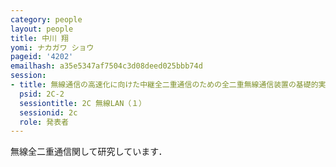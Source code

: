 ```yaml
---
category: people
layout: people
title: 中川 翔
yomi: ナカガワ ショウ
pageid: '4202'
emailhash: a35e5347af7504c3d08deed025bbb74d
session:
- title: 無線通信の高速化に向けた中継全二重通信のための全二重無線通信装置の基礎的実装
  psid: 2C-2
  sessiontitle: 2C 無線LAN（１）
  sessionid: 2c
  role: 発表者
---
```

無線全二重通信関して研究しています．